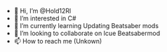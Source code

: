 - 👋 Hi, I’m @Hold12Rl
- 👀 I’m interested in C#
- 🌱 I’m currently learning Updating Beatsaber mods
- 💞️ I’m looking to collaborate on Icue Beatsabermod
- 📫 How to reach me (Unkown)

<!---
Hold12Rl/Hold12Rl is a ✨ special ✨ repository because its `README.md` (this file) appears on your GitHub profile.
You can click the Preview link to take a look at your changes.
--->
